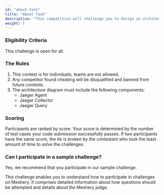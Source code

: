 ```yaml
---
id: "about-task"
title: "About Task"
description: "This competition will challenge you to design an architecture diagram that demonstrates how Jaeger can be used to trace requests across a complex microservices architecture. You'll learn how to instrument your code, how to collect and analyze trace data, and how to visualize and interpret the results."
weight: 1
---
```


### Eligibility Criteria

This challenge is open for all.

### The Rules

1. This contest is for individuals; teams are not allowed.
2. Any competitor found cheating will be disqualified and banned from future contests.
3. The architecture diagram must include the following components:
    - Jaeger Agent
    - Jaeger Collector
    - Jaeger Query

### Scoring

Participants are ranked by score. Your score is determined by the number of test cases your code submission successfully passes. If two participants have the same score, the tie is broken by the contestant who took the least amount of time to solve the challenges.

### Can I participate in a sample challenge?

Yes, we recommend that you participate in our sample challenge .

This challenge enables you to understand how to participate in challenges on Meshery. It comprises detailed information about how questions should be attempted and details about the Meshery judge.
